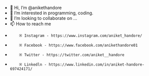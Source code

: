 - 👋 Hi, I’m @anikethandore
- 👀 I’m interested in programming, coding. 
- 💞️ I’m looking to collaborate on ...
- 📫 How to reach me 
-         ※ Instagram - https://www.instagram.com/aniket_handore/
-         ※ Facebook - https://www.facebook.com/anikethandore01
-         ※ Twitter - https://twitter.com/aniket__handore
-         ※ Linkedln - https://www.linkedin.com/in/aniket-handore-697424171/

<!---
anikethandore/anikethandore is a ✨ special ✨ repository because its `README.md` (this file) appears on your GitHub profile.
You can click the Preview link to take a look at your changes.
--->
